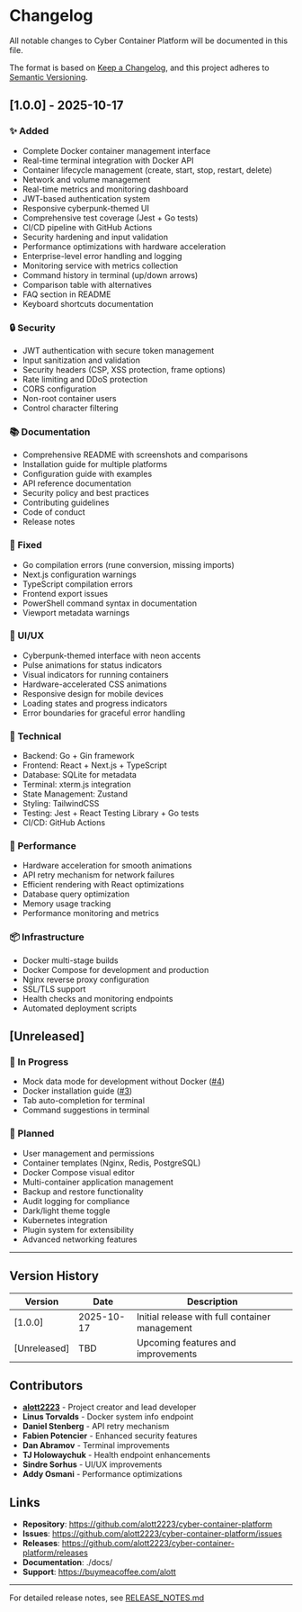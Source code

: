 # Changelog

All notable changes to Cyber Container Platform will be documented in this file.

The format is based on [Keep a Changelog](https://keepachangelog.com/en/1.0.0/),
and this project adheres to [Semantic Versioning](https://semver.org/spec/v2.0.0.html).

## [1.0.0] - 2025-10-17

### ✨ Added
- Complete Docker container management interface
- Real-time terminal integration with Docker API
- Container lifecycle management (create, start, stop, restart, delete)
- Network and volume management
- Real-time metrics and monitoring dashboard
- JWT-based authentication system
- Responsive cyberpunk-themed UI
- Comprehensive test coverage (Jest + Go tests)
- CI/CD pipeline with GitHub Actions
- Security hardening and input validation
- Performance optimizations with hardware acceleration
- Enterprise-level error handling and logging
- Monitoring service with metrics collection
- Command history in terminal (up/down arrows)
- Comparison table with alternatives
- FAQ section in README
- Keyboard shortcuts documentation

### 🔒 Security
- JWT authentication with secure token management
- Input sanitization and validation
- Security headers (CSP, XSS protection, frame options)
- Rate limiting and DDoS protection
- CORS configuration
- Non-root container users
- Control character filtering

### 📚 Documentation
- Comprehensive README with screenshots and comparisons
- Installation guide for multiple platforms
- Configuration guide with examples
- API reference documentation
- Security policy and best practices
- Contributing guidelines
- Code of conduct
- Release notes

### 🐛 Fixed
- Go compilation errors (rune conversion, missing imports)
- Next.js configuration warnings
- TypeScript compilation errors
- Frontend export issues
- PowerShell command syntax in documentation
- Viewport metadata warnings

### 🎨 UI/UX
- Cyberpunk-themed interface with neon accents
- Pulse animations for status indicators
- Visual indicators for running containers
- Hardware-accelerated CSS animations
- Responsive design for mobile devices
- Loading states and progress indicators
- Error boundaries for graceful error handling

### 🔧 Technical
- Backend: Go + Gin framework
- Frontend: React + Next.js + TypeScript
- Database: SQLite for metadata
- Terminal: xterm.js integration
- State Management: Zustand
- Styling: TailwindCSS
- Testing: Jest + React Testing Library + Go tests
- CI/CD: GitHub Actions

### 🚀 Performance
- Hardware acceleration for smooth animations
- API retry mechanism for network failures
- Efficient rendering with React optimizations
- Database query optimization
- Memory usage tracking
- Performance monitoring and metrics

### 📦 Infrastructure
- Docker multi-stage builds
- Docker Compose for development and production
- Nginx reverse proxy configuration
- SSL/TLS support
- Health checks and monitoring endpoints
- Automated deployment scripts

## [Unreleased]

### 🚧 In Progress
- Mock data mode for development without Docker ([#4](https://github.com/alott2223/cyber-container-platform/issues/4))
- Docker installation guide ([#3](https://github.com/alott2223/cyber-container-platform/issues/3))
- Tab auto-completion for terminal
- Command suggestions in terminal

### 🎯 Planned
- User management and permissions
- Container templates (Nginx, Redis, PostgreSQL)
- Docker Compose visual editor
- Multi-container application management
- Backup and restore functionality
- Audit logging for compliance
- Dark/light theme toggle
- Kubernetes integration
- Plugin system for extensibility
- Advanced networking features

---

## Version History

| Version | Date | Description |
|---------|------|-------------|
| [1.0.0] | 2025-10-17 | Initial release with full container management |
| [Unreleased] | TBD | Upcoming features and improvements |

## Contributors

- **[alott2223](https://github.com/alott2223)** - Project creator and lead developer
- **Linus Torvalds** - Docker system info endpoint
- **Daniel Stenberg** - API retry mechanism
- **Fabien Potencier** - Enhanced security features
- **Dan Abramov** - Terminal improvements
- **TJ Holowaychuk** - Health endpoint enhancements
- **Sindre Sorhus** - UI/UX improvements
- **Addy Osmani** - Performance optimizations

## Links

- **Repository**: https://github.com/alott2223/cyber-container-platform
- **Issues**: https://github.com/alott2223/cyber-container-platform/issues
- **Releases**: https://github.com/alott2223/cyber-container-platform/releases
- **Documentation**: ./docs/
- **Support**: https://buymeacoffee.com/alott

---

For detailed release notes, see [RELEASE_NOTES.md](./RELEASE_NOTES.md)
